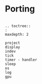 
# Porting

```eval_rst

.. toctree::
:
maxdepth: 2

project
display
indev
tick
timer - handler
sleep
os
log
gpu

```

